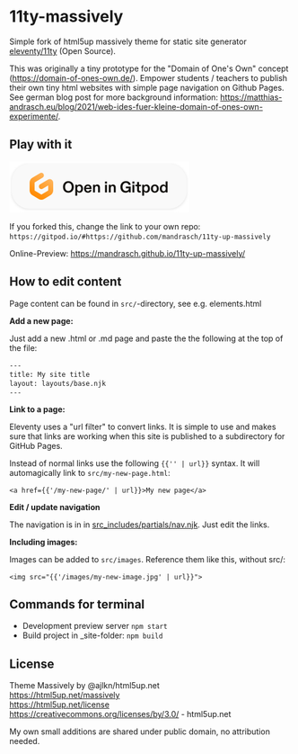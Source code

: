 # 11ty-massively
Simple fork of html5up massively theme for static site generator [eleventy/11ty](https://www.google.com/search?q=eleventy+dev&oq=eleventy+dev&aqs=chrome..69i57j69i65j69i60l3.2229j0j1&sourceid=chrome&ie=UTF-8) (Open Source).

This was originally a tiny prototype for the "Domain of One's Own" concept (https://domain-of-ones-own.de/). Empower students / teachers to publish their own tiny html websites with simple page navigation on Github Pages. See german blog post for more background information: https://matthias-andrasch.eu/blog/2021/web-ides-fuer-kleine-domain-of-ones-own-experimente/.

## Play with it

[![Open in Gitpod](open-in-gitpod.svg)](https://gitpod.io/#https://github.com/mandrasch/11ty-up-massively)

If you forked this, change the link to your own repo:
`https://gitpod.io/#https://github.com/mandrasch/11ty-up-massively`

Online-Preview: https://mandrasch.github.io/11ty-up-massively/

## How to edit content

Page content can be found in `src/`-directory, see e.g. elements.html

**Add a new page:**

Just add a new .html or .md page and paste the the following at the top of the file:

```
---
title: My site title
layout: layouts/base.njk
---
```

**Link to a page:**

Eleventy uses a "url filter" to convert links. It is simple to use and makes sure that links are working when this site is published to a subdirectory for GitHub Pages. 

Instead of normal links use the following `{{'' | url}}` syntax. It will automagically link to `src/my-new-page.html`:

```
<a href={{'/my-new-page/' | url}}>My new page</a>
```

**Edit / update navigation**

The navigation is in in [src_includes/partials/nav.njk](https://github.com/mandrasch/11ty-up-massively/blob/main/src/_includes/partials/nav.njk). Just edit the links.


**Including images:**

Images can be added to `src/images`. Reference them like this, without src/:

```
<img src="{{'/images/my-new-image.jpg' | url}}">
```

## Commands for terminal

- Development preview server `npm start`
- Build project in _site-folder: `npm build`


## License

Theme Massively by @ajlkn/html5up.net<br>
https://html5up.net/massively <br>
https://html5up.net/license <br>
https://creativecommons.org/licenses/by/3.0/ - html5up.net <br>

My own small additions are shared under public domain, no attribution needed.